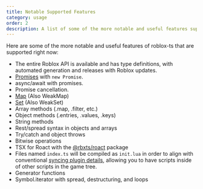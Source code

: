 ```yaml
---
title: Notable Supported Features
category: usage
order: 2
description: A list of some of the more notable and useful features supported by roblox-ts right now.
---
```


Here are some of the more notable and useful features of roblox-ts that are supported right now:

- The entire Roblox API is available and has type definitions, with automated generation and releases with Roblox updates.
- [Promises](/docs/guides/promises) with `new Promise`.
- async/await with promises.
- Promise cancellation.
- [Map](https://developer.mozilla.org/en-US/docs/Web/JavaScript/Reference/Global_Objects/Map) (Also WeakMap)
- [Set](https://developer.mozilla.org/en-US/docs/Web/JavaScript/Reference/Global_Objects/Set) (Also WeakSet)
- Array methods (.map, .filter, etc.)
- Object methods (.entries, .values, .keys)
- String methods
- Rest/spread syntax in objects and arrays
- Try/catch and object throws
- Bitwise operations
- TSX for Roact with the [@rbxts/roact](https://github.com/roblox-ts/rbx-roact) package
- Files named `index.ts` will be compiled as `init.lua` in order to align with conventional [syncing plugin details](https://lpghatguy.github.io/rojo/sync-details/), allowing you to have scripts inside of other scripts in the game tree.
- Generator functions
- Symbol.iterator with spread, destructuring, and loops